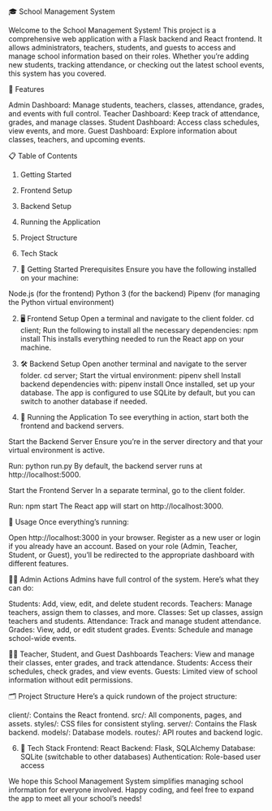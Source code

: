 🎓 School Management System

Welcome to the School Management System! This project is a comprehensive web application with a Flask backend and React frontend. It allows administrators, teachers, students, and guests to access and manage school information based on their roles. Whether you’re adding new students, tracking attendance, or checking out the latest school events, this system has you covered.


🌟 Features

Admin Dashboard: Manage students, teachers, classes, attendance, grades, and events with full control.
Teacher Dashboard: Keep track of attendance, grades, and manage classes.
Student Dashboard: Access class schedules, view events, and more.
Guest Dashboard: Explore information about classes, teachers, and upcoming events.


📋 Table of Contents

1. Getting Started
2. Frontend Setup
3. Backend Setup
4. Running the Application
5. Project Structure
6. Tech Stack


1. 🚀 Getting Started
Prerequisites
Ensure you have the following installed on your machine:

Node.js (for the frontend)
Python 3 (for the backend)
Pipenv (for managing the Python virtual environment)



2. 🖥️ Frontend Setup
Open a terminal and navigate to the client folder.
cd client;
Run the following to install all the necessary dependencies:
npm install
This installs everything needed to run the React app on your machine.



3. 🛠️ Backend Setup
Open another terminal and navigate to the server folder.
cd server;
Start the virtual environment:
pipenv shell
Install backend dependencies with:
pipenv install
Once installed, set up your database. The app is configured to use SQLite by default, but you can switch to another database if needed.



4. 🎉 Running the Application
To see everything in action, start both the frontend and backend servers.

Start the Backend Server
Ensure you’re in the server directory and that your virtual environment is active.

Run:
 python run.py
By default, the backend server runs at http://localhost:5000.

Start the Frontend Server
In a separate terminal, go to the client folder.

Run:
npm start
The React app will start on http://localhost:3000.

🎈 Usage
Once everything’s running:

Open http://localhost:3000 in your browser.
Register as a new user or login if you already have an account.
Based on your role (Admin, Teacher, Student, or Guest), you’ll be redirected to the appropriate dashboard with different features.

👩‍💼 Admin Actions
Admins have full control of the system. Here’s what they can do:

Students: Add, view, edit, and delete student records.
Teachers: Manage teachers, assign them to classes, and more.
Classes: Set up classes, assign teachers and students.
Attendance: Track and manage student attendance.
Grades: View, add, or edit student grades.
Events: Schedule and manage school-wide events.

🧑‍🏫 Teacher, Student, and Guest Dashboards
Teachers: View and manage their classes, enter grades, and track attendance.
Students: Access their schedules, check grades, and view events.
Guests: Limited view of school information without edit permissions.

🗂️ Project Structure
Here’s a quick rundown of the project structure:

client/: Contains the React frontend.
src/: All components, pages, and assets.
styles/: CSS files for consistent styling.
server/: Contains the Flask backend.
models/: Database models.
routes/: API routes and backend logic.



6. 🔧 Tech Stack
Frontend: React
Backend: Flask, SQLAlchemy
Database: SQLite (switchable to other databases)
Authentication: Role-based user access



We hope this School Management System simplifies managing school information for everyone involved. Happy coding, and feel free to expand the app to meet all your school’s needs!
